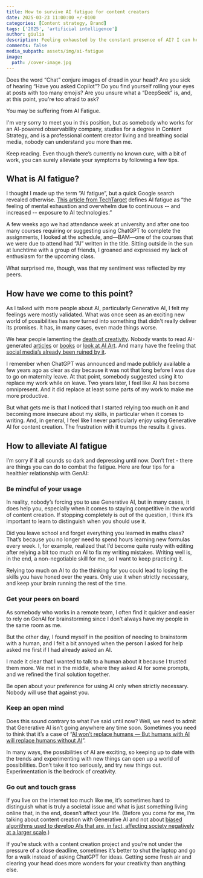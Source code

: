 ```yaml
---
title: How to survive AI fatigue for content creators
date: 2025-03-23 11:00:00 +/-0100
categories: [Content strategy, Brand]
tags: ['2025', 'artificial intelligence']     
author: giulia
description: Feeling exhausted by the constant presence of AI? I can help!
comments: false
media_subpath: assets/img/ai-fatigue
image:
  path: /cover-image.jpg
---
```


Does the word “Chat” conjure images of dread in your head? Are you sick of hearing “Have you asked Copilot”? Do you find yourself rolling your eyes at posts with too many emojis? Are you unsure what a “DeepSeek” is, and, at this point, you're too afraid to ask? 

You may be suffering from AI Fatigue. 

I'm very sorry to meet you in this position, but as somebody who works for an AI-powered observability company, studies for a degree in Content Strategy, and is a professional content creator living and breathing social media, nobody can understand you more than me. 

Keep reading. Even though there’s currently no known cure, with a bit of work, you can surely alleviate your symptoms by following a few tips.

## What is AI fatigue?

I thought I made up the term “AI fatigue”, but a quick Google search revealed otherwise. [This article from TechTarget](https://www.techtarget.com/whatis/feature/AI-fatigue-explained-What-it-is-and-how-to-combat-it) defines AI fatigue as “the feeling of mental exhaustion and overwhelm due to continuous \-- and increased \-- exposure to AI technologies.”

A few weeks ago we had attendance week at university and after one too many courses requiring or suggesting using ChatGPT to complete the assignments, I looked at the schedule, and—BAM—one of the courses that we were due to attend had “AI” written in the title. Sitting outside in the sun at lunchtime with a group of friends, I groaned and expressed my lack of enthusiasm for the upcoming class. 

What surprised me, though, was that my sentiment was reflected by my peers. 

## How have we come to this point?

As I talked with more people about AI, particularly Generative AI, I felt my feelings were mostly validated. What was once seen as an exciting new world of possibilities has now turned into something that didn't really deliver its promises. It has, in many cases, even made things worse. 

We hear people lamenting the [death of creativity](https://www.reddit.com/r/artificial/comments/11hyfu7/guys_im_worried_that_ai_has_destroyed_any_and_all/). Nobody wants to read AI-generated [articles](https://www.pajiba.com/miscellaneous/nobody-wants-to-read-ai-generated-articles.php) or [books](https://matduggan.com/ai-is-gonna-kill-books/) or [look at AI Art](https://news.ubc.ca/2023/08/people-dislike-ai-art-because-it-threatens-their-humanity/). And many have the feeling that [social media’s already been ruined by it](https://www.forbes.com/sites/johnbbrandon/2023/03/14/artificial-intelligence-is-going-to-destroy-social-media/). 

I remember when ChatGPT was announced and made publicly available a few years ago as clear as day because it was not that long before I was due to go on maternity leave. At that point, somebody suggested using it to replace my work while on leave. Two years later, I feel like AI has become omnipresent. And it did replace at least some parts of my work to make me more productive. 

But what gets me is that I noticed that I started relying too much on it and becoming more insecure about my skills, in particular when it comes to writing. And, in general, I feel like I never particularly enjoy using Generative AI for content creation. The frustration with it trumps the results it gives.  

## How to alleviate AI fatigue

I’m sorry if it all sounds so dark and depressing until now. Don’t fret \- there are things you can do to combat the fatigue. Here are four tips for a healthier relationship with GenAI: 

### Be mindful of your usage

In reality, nobody’s forcing you to use Generative AI, but in many cases, it does help you, especially when it comes to staying competitive in the world of content creation. If stopping completely is out of the question, I think it’s important to learn to distinguish when you should use it. 

Did you leave school and forget everything you learned in maths class? That’s because you no longer need to spend hours learning new formulas every week. I, for example, realized that I’d become quite rusty with editing after relying a bit too much on AI to fix my writing mistakes. Writing well is, in the end, a non-negotiable skill for me, so I want to keep practicing it. 

Relying too much on AI to do the thinking for you could lead to losing the skills you have honed over the years. Only use it when strictly necessary, and keep your brain running the rest of the time. 

### Get your peers on board

As somebody who works in a remote team, I often find it quicker and easier to rely on GenAI for brainstorming since I don’t always have my people in the same room as me. 

But the other day, I found myself in the position of needing to brainstorm with a human, and I felt a bit annoyed when the person I asked for help asked me first if I had already asked an AI. 

I made it clear that I wanted to talk to a human about it because I trusted them more. We met in the middle, where they asked AI for some prompts, and we refined the final solution together. 

Be open about your preference for using AI only when strictly necessary. Nobody will use that against you. 

### Keep an open mind

Does this sound contrary to what I’ve said until now? Well, we need to admit that Generative AI isn’t going anywhere any time soon. Sometimes you need to think that it’s a case of “[AI won’t replace humans — But humans with AI will replace humans without AI](https://hbr.org/2023/08/ai-wont-replace-humans-but-humans-with-ai-will-replace-humans-without-ai)”. 

In many ways, the possibilities of AI are exciting, so keeping up to date with the trends and experimenting with new things can open up a world of possibilities. Don’t take it too seriously, and try new things out. Experimentation is the bedrock of creativity. 

### Go out and touch grass

If you live on the internet too much like me, it’s sometimes hard to distinguish what is truly a societal issue and what is just something living online that, in the end, doesn’t affect your life. (Before you come for me, I’m talking about content creation with Generative AI and not about [biased algorithms used to develop AIs that are, in fact, affecting society negatively at a larger scale](https://en.wikipedia.org/wiki/Weapons_of_Math_Destruction).)  
   
If you’re stuck with a content creation project and you’re not under the pressure of a close deadline, sometimes it’s better to shut the laptop and go for a walk instead of asking ChatGPT for ideas. Getting some fresh air and clearing your head does more wonders for your creativity than anything else. 